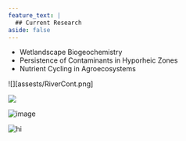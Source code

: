 ```yaml
---
feature_text: |
  ## Current Research
aside: false
---
```


* Wetlandscape Biogeochemistry
* Persistence of Contaminants in Hyporheic Zones
* Nutrient Cycling in Agroecosystems

![][assests/RiverCont.png]

<img src="landscape-ecohydrology.github.io/assests/RiverCont.jpg">

![image](assests/RiverCont.jpg)

<img src="assests/RiverCont.jpg" alt="hi" class="inline"/>
